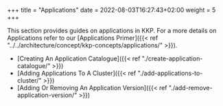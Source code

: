 +++
title = "Applications"
date =  2022-08-03T16:27:43+02:00
weight = 5
+++

This section provides guides on applications in KKP. For a more details on Applications refer to our [Applications Primer]({{< ref "../../architecture/concept/kkp-concepts/applications/" >}}).

- [Creating An Application Catalogue]({{< ref "./create-application-catalogue/" >}})
- [Adding Applications To A Cluster]({{< ref "./add-applications-to-cluster/" >}})
- [Adding Or Removing An Application Version]({{< ref "./add-remove-application-version/" >}})
